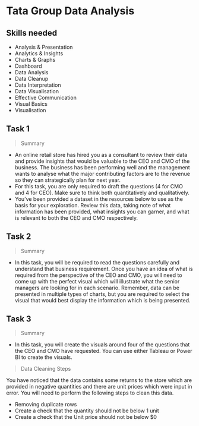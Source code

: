 # Tata Group Data Analysis
## Skills needed
- Analysis & Presentation
- Analytics & Insights
- Charts & Graphs
- Dashboard
- Data Analysis
- Data Cleanup
- Data Interpretation
- Data Visualisation
- Effective Communication
- Visual Basics
- Visualisation

## Task 1
> Summary

- An online retail store has hired you as a consultant to review their data and provide insights that would be valuable to the CEO and CMO of the business. The business has been performing well and the management wants to analyse what the major contributing factors are to the revenue so they can strategically plan for next year.
- For this task, you are only required to draft the questions (4 for CMO and 4 for CEO). Make sure to think both quantitatively and qualitatively.
- You’ve been provided a dataset in the resources below to use as the basis for your exploration. Review this data, taking note of what information has been provided, what insights you can garner, and what is relevant to both the CEO and CMO respectively.

## Task 2
> Summary

- In this task, you will be required to read the questions carefully and understand that business requirement. Once you have an idea of what is required from the perspective of the CEO and CMO, you will need to come up with the perfect visual which will illustrate what the senior managers are looking for in each scenario. Remember, data can be presented in multiple types of charts, but you are required to select the visual that would best display the information which is being presented.


## Task 3
> Summary

- In this task, you will create the visuals around four of the questions that the CEO and CMO have requested. You can use either Tableau or Power BI to create the visuals.

> Data Cleaning Steps

You have noticed that the data contains some returns to the store which are provided in negative quantities and there are unit prices which were input in error. You will need to perform the following steps to clean this data.
- Removing duplicate rows
- Create a check that the quantity should not be below 1 unit
- Create a check that the Unit price should not be below $0
